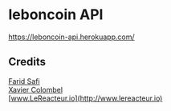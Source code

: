 # leboncoin API

https://leboncoin-api.herokuapp.com/

## Credits

[Farid Safi](https://twitter.com/faridsafi)  
[Xavier Colombel](https://github.com/XavierColombel)  
[www.LeReacteur.io](http://www.lereacteur.io)
